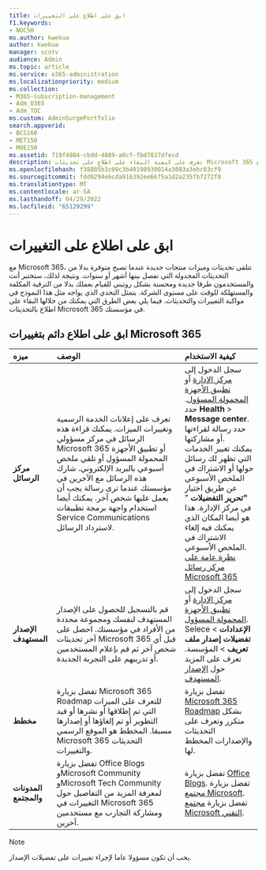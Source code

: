 ```yaml
---
title: ابق على اطلاع على التغييرات
f1.keywords:
- NOCSH
ms.author: kwekua
author: kwekua
manager: scotv
audience: Admin
ms.topic: article
ms.service: o365-administration
ms.localizationpriority: medium
ms.collection:
- M365-subscription-management
- Adm_O365
- Adm_TOC
ms.custom: AdminSurgePortfolio
search.appverid:
- BCS160
- MET150
- MOE150
ms.assetid: 719f4904-cbdd-4889-a0cf-fbd7837dfecd
description: تعرف على كيفية البقاء على اطلاع على تحديثات Microsoft 365 باستخدام مركز الرسائل والإصدار المستهدف وخريطة الطريق والمدونات والمجتمع.
ms.openlocfilehash: f38805b3c09c3b40198930014a3083a3ebc03cf9
ms.sourcegitcommit: fdd0294e6cda916392ee66f5a1d2a235fb7272f8
ms.translationtype: MT
ms.contentlocale: ar-SA
ms.lasthandoff: 04/29/2022
ms.locfileid: "65129299"
---
```

# <a name="stay-on-top-of-changes"></a>ابق على اطلاع على التغييرات

مع Microsoft 365، تتلقى تحديثات وميزات منتجات جديدة عندما تصبح متوفرة بدلا من التحديثات المجدولة التي تفصل بينها أشهر أو سنوات. ونتيجة لذلك، ستختبر أنت والمستخدمون طرقا جديدة ومحسنة بشكل روتيني للقيام بعملك بدلا من الترقية المكلفة والمستهلكة للوقت على مستوى الشركة. يتمثل التحدي الذي يواجه مثل هذا النموذج في مواكبة التغييرات والتحديثات. فيما يلي بعض الطرق التي يمكنك من خلالها البقاء على اطلاع بالتحديثات Microsoft 365 في مؤسستك.

## <a name="stay-on-top-of-microsoft-365-changes"></a>ابق على اطلاع دائم بتغييرات Microsoft 365

|ميزه|الوصف|كيفية الاستخدام|
|:-----|:-----|:-----|
|**مركز الرسائل** <br/> |تعرف على إعلانات الخدمة الرسمية وتغييرات الميزات. يمكنك قراءة هذه الرسائل في مركز مسؤولي Microsoft 365 أو تطبيق الأجهزة المحمولة المسؤول أو تلقي ملخص أسبوعي بالبريد الإلكتروني. شارك هذه الرسائل مع الآخرين في مؤسستك عندما ترى رسالة يجب أن يعمل عليها شخص آخر. يمكنك أيضا استخدام واجهة برمجة تطبيقات Service Communications لاسترداد الرسائل.  <br/> |سجل الدخول إلى [مركز الإدارة](../admin-overview/admin-center-overview.md) أو [تطبيق الأجهزة المحمولة المسؤول](../admin-overview/admin-mobile-app.md). حدد **Health** \> **Message center**. حدد رسالة لقراءتها أو مشاركتها.  <br/> يمكنك تغيير الخدمات التي تظهر لك رسائل حولها أو الاشتراك في الملخص الأسبوعي عن طريق اختيار **"تحرير التفضيلات** " في مركز الإدارة. هذا هو أيضا المكان الذي يمكنك فيه إلغاء الاشتراك في الملخص الأسبوعي.  <br/> [نظرة عامة على مركز رسائل Microsoft 365](message-center.md) <br/> |
|**الإصدار المستهدف** <br/> |قم بالتسجيل للحصول على الإصدار المستهدف لنفسك ومجموعة محددة من الأفراد في مؤسستك. احصل على آخر تحديثات Microsoft 365 قبل أي شخص آخر ثم قم بإعلام المستخدمين أو تدريبهم على التجربة الجديدة.  <br/> |سجل الدخول إلى [مركز الإدارة](../admin-overview/admin-center-overview.md) أو [تطبيق الأجهزة المحمولة المسؤول](../admin-overview/admin-mobile-app.md). Selece **الإعدادات** \> **تفضيلات إصدار** **ملف تعريف** \> المؤسسة. تعرف على المزيد حول [الإصدار المستهدف](release-options-in-office-365.md).  <br/> |
|**مخطط** <br/> |تفضل بزيارة Microsoft 365 Roadmap للتعرف على الميزات التي تم إطلاقها أو نشرها أو قيد التطوير أو تم إلغاؤها أو إصدارها مسبقا. المخطط هو الموقع الرسمي Microsoft 365 التحديثات والتغييرات.  <br/> |تفضل بزيارة [Microsoft 365 Roadmap](https://www.microsoft.com/microsoft-365/roadmap) بشكل متكرر وتعرف على التحديثات والإصدارات المخطط لها.  <br/> |
|**المدونات** **والمجتمع** <br/> |تفضل بزيارة Office Blogs وMicrosoft Community وMicrosoft Tech Community لمعرفة المزيد من التفاصيل حول التغييرات في Microsoft 365 ومشاركة التجارب مع مستخدمين آخرين.  <br/> |تفضل بزيارة [Office Blogs](https://www.microsoft.com/en-us/microsoft-365/blog/). تفضل بزيارة [مجتمع Microsoft](https://answers.microsoft.com). تفضل بزيارة [مجتمع Microsoft التقني](https://techcommunity.microsoft.com).  <br/> |

> [!NOTE]
> يجب أن تكون مسؤولا عاما لإجراء تغييرات على تفضيلات الإصدار.
